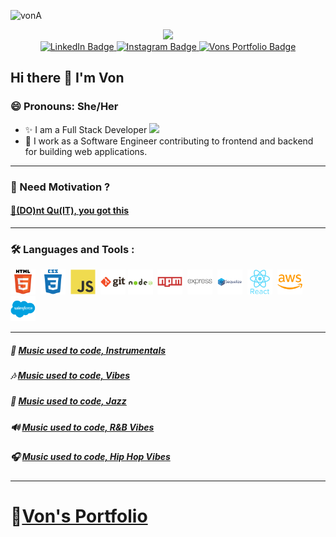 ![vonA](https://user-images.githubusercontent.com/107226923/189268517-68b35706-ac0e-4d2f-a1ee-69488b8ecb6d.png)
<div id="header" align="center">
  <img src="https://media.giphy.com/media/xT9IgzoKnwFNmISR8I/giphy.gif" width="200"/>
</div>
<div id="badges" align="center">
  <a href="https://www.linkedin.com/in/vonarzu">
    <img src="https://img.shields.io/badge/LinkedIn-blue?style=for-the-badge&logo=linkedin&logoColor=white" alt="LinkedIn Badge"/>
  <a href="https://www.instagram.com/blackwhoamanintech/">
    <img src="https://img.shields.io/badge/Instagram-blue?style=for-the-badge&logo=instagram&logoColor=white" alt="Instagram Badge"/>
  </a>
    <a href="https://cdpn.io/VonArzu/debug/yLBxavz?editors=0110">
    <img src="https://img.shields.io/badge/Vons Portfolio-blue?style=for-the-badge&logo=portfolio&logoColor=white" alt="Vons Portfolio Badge"/>
  </a>
   
  </div>

## Hi there 👋 I'm Von
###  😄 Pronouns: She/Her

- ✨ I am a Full Stack Developer <img src="https://media.giphy.com/media/WUlplcMpOCEmTGBtBW/giphy.gif" width="30">
-  :telescope: I work as a Software Engineer contributing to frontend and backend for building web applications.

---  
  
### 💪 Need Motivation ?

#### [ 🚀(DO)nt Qu(IT), you got this](https://vonarzu.github.io/DOnt-QuIT/ "DOnt-QuIT")

---
  
### :hammer_and_wrench: Languages and Tools :

<div>
  <img src="https://github.com/devicons/devicon/blob/master/icons/html5/html5-original-wordmark.svg" title="HTML5" alt="HTML" width="40" height="40"/>&nbsp;
  <img src="https://github.com/devicons/devicon/blob/master/icons/css3/css3-plain-wordmark.svg"  title="CSS3" alt="CSS" width="40" height="40"/>&nbsp;
  <img src="https://github.com/devicons/devicon/blob/master/icons/javascript/javascript-original.svg" title="JavaScript" alt="JavaScript" width="40" height="40"/>&nbsp;
  <img src="https://github.com/devicons/devicon/blob/master/icons/git/git-original-wordmark.svg" title="Git" **alt="Git" width="40" height="40"/>
  <img src="https://github.com/devicons/devicon/blob/master/icons/nodejs/nodejs-original-wordmark.svg" title="NodeJS" alt="NodeJS" width="40" height="40"/>&nbsp;
 <img src="https://github.com/devicons/devicon/blob/master/icons/npm/npm-original-wordmark.svg" title="NPM" alt="NPM" width="40" height="40"/>&nbsp;
  <img src="https://github.com/devicons/devicon/blob/master/icons/express/express-original-wordmark.svg" title="Express" alt="Express" width="40" height="40"/>&nbsp;
  <img src="https://github.com/devicons/devicon/blob/master/icons/sequelize/sequelize-original-wordmark.svg" title="Sequelize" alt="Sequelize" width="40" height="40"/>&nbsp;
  <img src="https://github.com/devicons/devicon/blob/master/icons/react/react-original-wordmark.svg" title="React" alt="React" width="40" height="40"/>&nbsp;
  <img src="https://github.com/devicons/devicon/blob/master/icons/amazonwebservices/amazonwebservices-plain-wordmark.svg" title="AWS" alt="AWS" width="40" height="40"/>&nbsp;
  <img src="https://github.com/devicons/devicon/blob/master/icons/salesforce/salesforce-original.svg" title="Salesforce" alt="Salesforce" width="40" height="40"/>&nbsp;
</div>

---  
  
##### 🎵 [Music used to code, Instrumentals ](https://www.youtube.com/watch?v=M5QY2_8704o)
##### 🎶 [Music used to code, Vibes](https://www.youtube.com/watch?v=dkw4aXpH8SY)
##### 🎷 [Music used to code, Jazz](https://www.youtube.com/watch?v=5IAg6XY-0rI&list=PLKi0isRRbrVPLQClOnpRgFZerC_UwRYEr)
##### 🔊 [Music used to code, R&B Vibes](https://www.youtube.com/watch?v=Qx8S8haQP2U)
##### 🎧 [Music used to code, Hip Hop Vibes](https://www.youtube.com/watch?v=zbF60gFyDZM)

 --- 
  
# 🤟[Von's Portfolio](https://cdpn.io/VonArzu/debug/yLBxavz?editors=0110")
<!-- - :seedling: Exploring AWS and Salesforce.
- 👯 I’m looking to collaborate on ...
- 🤔 I’m looking for help with ...
- 💬 Ask me about ...
- 📫 How to reach me: ...
- -->
